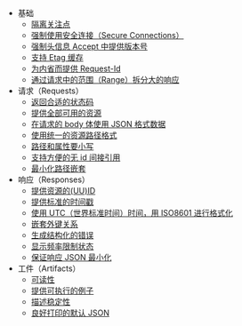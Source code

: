 - 基础
  - [隔离关注点](isolation.md) 
  - [强制使用安全连接（Secure Connections）](secure-connections.md)
  - [强制头信息 Accept 中提供版本号](accept.md)
  - [支持 Etag 缓存](etag.md)
  - [为内省而提供 Request-Id](request-id.md)
  - [通过请求中的范围（Range）拆分大的响应](range.md)
- 请求（Requests）
  - [返回合适的状态码](status-code.md)
  - [提供全部可用的资源](resources.md)
  - [在请求的 body 体使用 JSON 格式数据](body-json.md)
  - [使用统一的资源路径格式](path.md)
  - [路径和属性要小写](lowercase.md)
  - [支持方便的无 id 间接引用](noid.md)
  - [最小化路径嵌套](min-path.md)
- 响应（Responses）
  - [提供资源的(UU)ID](uuid.md)
  - [提供标准的时间戳](timestamp.md)
  - [使用 UTC（世界标准时间）时间，用 ISO8601 进行格式化](iso.md)
  - [嵌套外键关系](nested-foreign-key.md)
  - [生成结构化的错误](structured.md)
  - [显示频率限制状态](frequency.md)
  - [保证响应 JSON 最小化](json-minimize.md)
- 工件（Artifacts）
  - [可读性](read.md)
  - [提供可执行的例子](run.md)
  - [描述稳定性](stability.md)
  - [良好打印的默认 JSON](json-model.md)
